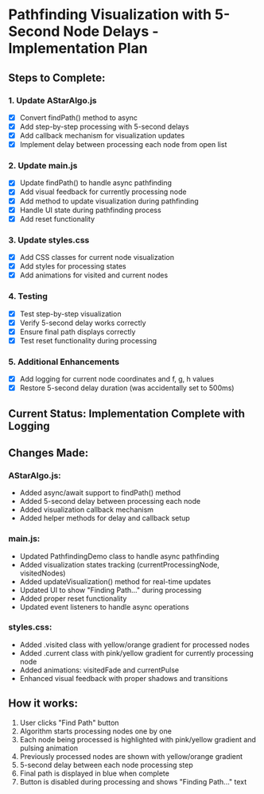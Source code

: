 # Pathfinding Visualization with 5-Second Node Delays - Implementation Plan

## Steps to Complete:

### 1. Update AStarAlgo.js
- [x] Convert findPath() method to async
- [x] Add step-by-step processing with 5-second delays
- [x] Add callback mechanism for visualization updates
- [x] Implement delay between processing each node from open list

### 2. Update main.js
- [x] Update findPath() to handle async pathfinding
- [x] Add visual feedback for currently processing node
- [x] Add method to update visualization during pathfinding
- [x] Handle UI state during pathfinding process
- [x] Add reset functionality

### 3. Update styles.css
- [x] Add CSS classes for current node visualization
- [x] Add styles for processing states
- [x] Add animations for visited and current nodes

### 4. Testing
- [x] Test step-by-step visualization
- [x] Verify 5-second delay works correctly
- [x] Ensure final path displays correctly
- [x] Test reset functionality during processing

### 5. Additional Enhancements
- [x] Add logging for current node coordinates and f, g, h values
- [x] Restore 5-second delay duration (was accidentally set to 500ms)

## Current Status: Implementation Complete with Logging

## Changes Made:

### AStarAlgo.js:
- Added async/await support to findPath() method
- Added 5-second delay between processing each node
- Added visualization callback mechanism
- Added helper methods for delay and callback setup

### main.js:
- Updated PathfindingDemo class to handle async pathfinding
- Added visualization states tracking (currentProcessingNode, visitedNodes)
- Added updateVisualization() method for real-time updates
- Updated UI to show "Finding Path..." during processing
- Added proper reset functionality
- Updated event listeners to handle async operations

### styles.css:
- Added .visited class with yellow/orange gradient for processed nodes
- Added .current class with pink/yellow gradient for currently processing node
- Added animations: visitedFade and currentPulse
- Enhanced visual feedback with proper shadows and transitions

## How it works:
1. User clicks "Find Path" button
2. Algorithm starts processing nodes one by one
3. Each node being processed is highlighted with pink/yellow gradient and pulsing animation
4. Previously processed nodes are shown with yellow/orange gradient
5. 5-second delay between each node processing step
6. Final path is displayed in blue when complete
7. Button is disabled during processing and shows "Finding Path..." text
